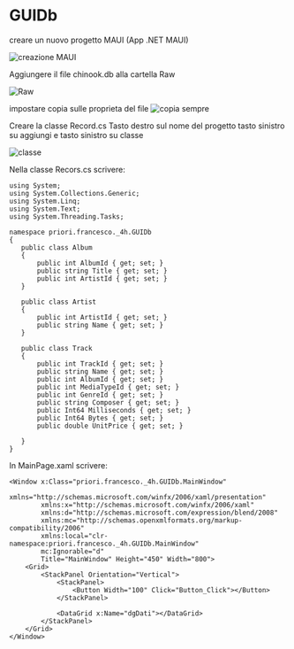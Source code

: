 # GUIDb

 creare un nuovo progetto MAUI (App .NET MAUI)
 
 ![creazione MAUI](https://github.com/FrancescoPriori/GUIDb/assets/116790887/a5891165-7304-46ee-886b-c6c00b7d59a3)
 
 Aggiungere il file chinook.db alla cartella Raw

![Raw](https://github.com/FrancescoPriori/GUIDb/assets/116790887/7a07a2e2-ab1c-4787-96ce-31bd39905b83)

impostare copia sulle proprieta del file 
![copia sempre](https://github.com/FrancescoPriori/GUIDb/assets/116790887/9b2b8940-588e-479f-9c4a-220eed93dac5)

Creare la classe Record.cs
Tasto destro sul nome del progetto tasto sinistro su aggiungi e tasto sinistro su classe

![classe](https://github.com/FrancescoPriori/GUIDb/assets/116790887/34cfe0ff-22b1-4f97-a96c-14699b960b07)

Nella classe Recors.cs scrivere:
```
using System;
using System.Collections.Generic;
using System.Linq;
using System.Text;
using System.Threading.Tasks;

namespace priori.francesco._4h.GUIDb
{
   public class Album
   {
       public int AlbumId { get; set; }
       public string Title { get; set; }
       public int ArtistId { get; set; }
   }

   public class Artist
   {
       public int ArtistId { get; set; }
       public string Name { get; set; }
   }

   public class Track
   {
       public int TrackId { get; set; }
       public string Name { get; set; }
       public int AlbumId { get; set; }
       public int MediaTypeId { get; set; }
       public int GenreId { get; set; }
       public string Composer { get; set; }
       public Int64 Milliseconds { get; set; }
       public Int64 Bytes { get; set; }
       public double UnitPrice { get; set; }

   }
}
```
In MainPage.xaml scrivere:
```
<Window x:Class="priori.francesco._4h.GUIDb.MainWindow"
        xmlns="http://schemas.microsoft.com/winfx/2006/xaml/presentation"
        xmlns:x="http://schemas.microsoft.com/winfx/2006/xaml"
        xmlns:d="http://schemas.microsoft.com/expression/blend/2008"
        xmlns:mc="http://schemas.openxmlformats.org/markup-compatibility/2006"
        xmlns:local="clr-namespace:priori.francesco._4h.GUIDb.MainWindow"
        mc:Ignorable="d"
        Title="MainWindow" Height="450" Width="800">
    <Grid>
        <StackPanel Orientation="Vertical">
            <StackPanel>
                <Button Width="100" Click="Button_Click"></Button>
            </StackPanel>

            <DataGrid x:Name="dgDati"></DataGrid>
        </StackPanel>
    </Grid>
</Window>
```

